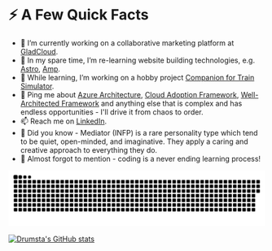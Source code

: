# ⚡️ A Few Quick Facts

- 📝 I’m currently working on a collaborative marketing platform at [GladCloud](https://www.github.com/gladcloud/).
- 🔭 In my spare time, I’m re-learning website building technologies, e.g. [Astro](https://docs.astro.build/), [Amp](https://amp.dev).
- 🌱 While learning, I’m working on a hobby project [Companion for Train Simulator](https://github.com/drumsta/companion-for-ts).
- 💬 Ping me about [Azure Architecture](https://learn.microsoft.com/en-us/azure/architecture/), [Cloud Adoption Framework](https://github.com/Azure/caf-terraform-landingzones), [Well-Architected Framework](https://learn.microsoft.com/azure/architecture/framework/) and anything else that is complex and has endless opportunities - I'll drive it from chaos to order.
- 📫 Reach me on [LinkedIn](https://www.linkedin.com/in/adrumsta/).
- 📙 Did you know - Mediator (INFP) is a rare personality type which tend to be quiet, open-minded, and imaginative. They apply a caring and creative approach to everything they do.
- 🎉 Almost forgot to mention - coding is a never ending learning process!

![Funny Contributions Animation](contributions.svg)

[![Drumsta's GitHub stats](https://github-readme-stats.vercel.app/api?username=drumsta&count_private=true&hide=contribs&show_icons=true&theme=vue-dark)](https://github.com/anuraghazra/github-readme-stats)
